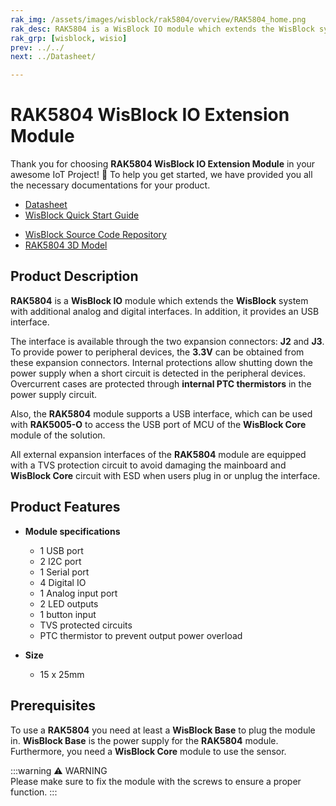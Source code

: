 ```yaml
---
rak_img: /assets/images/wisblock/rak5804/overview/RAK5804_home.png
rak_desc: RAK5804 is a WisBlock IO module which extends the WisBlock system with additional analog and digital interfaces. In addition, it provides an USB interface. 
rak_grp: [wisblock, wisio]
prev: ../../
next: ../Datasheet/

---
```


# RAK5804 WisBlock IO Extension Module

Thank you for choosing **RAK5804 WisBlock IO Extension Module** in your awesome IoT Project! 🎉 To help you get started, we have provided you all the necessary documentations for your product.

* [Datasheet](../Datasheet/)
* <a href="../../Quickstart/" target="_blank">WisBlock Quick Start Guide</a>
<!---* [WisBlock Quick Start Guide](../../Quickstart/)-->
* [WisBlock Source Code Repository](https://github.com/RAKWireless/WisBlock/)
* [RAK5804 3D Model](/assets/files/wisblock-3d/pwb-rak5804.stp)

## Product Description

**RAK5804** is a **WisBlock IO** module which extends the **WisBlock** system with additional analog and digital interfaces. In addition, it provides an USB interface.   

The interface is available through the two expansion connectors: **J2** and **J3**. To provide power to peripheral devices, the **3.3V** can be obtained from these expansion connectors. Internal protections allow shutting down the power supply when a short circuit is detected in the peripheral devices. Overcurrent cases are protected through **internal PTC thermistors** in the power supply circuit.    

Also, the **RAK5804** module supports a USB interface, which can be used with **RAK5005-O** to access the USB port of MCU of the **WisBlock Core** module of the solution.     

All external expansion interfaces of the **RAK5804** module are equipped with a TVS protection circuit to avoid damaging the mainboard and **WisBlock Core** circuit with ESD when users plug in or unplug the interface.

<!--
The RAK5804 module is part of the WisBlock series that belongs to the WisIO category. This module was designed to be part of a production-ready IoT solution in a modular way and must be combined with a WisCore and a WisBase module. 

The RAK5804 module is designed as an IO extension module that allows you to connect their own digital or analog devices or sensors to create a customized IoT solution. These sensors are connected through the two expansion connectors: **J2** and **J3**. To provide power to peripheral devices, the **3.3V** can be obtained from these expansion connectors. Internal protections allow shutting down the power supply when a short circuit is detected in the peripheral devices. Overcurrent cases are protected through **internal PTC thermistors** in the power supply circuit.  

Also, the RAK5804 module supports a USB interface, which can be used with RAK5005 to access the USB port of MCU of the WisCore module of the solution. 

All external expansion interfaces of the RAK5804 module are equipped with a TVS protection circuit to avoid damaging the mainboard and WisCore circuit with ESD when users plug in or unplug the interface.
-->

## Product Features

* **Module specifications**    
    * 1 USB port    
    * 2 I2C port    
    * 1 Serial port    
    * 4 Digital IO    
    * 1 Analog input port    
    * 2 LED outputs    
    * 1 button input    
    * TVS protected circuits    
    * PTC thermistor to prevent output power overload    

* **Size**    
    * 15 x 25mm    

## Prerequisites

To use a **RAK5804** you need at least a **WisBlock Base** to plug the module in. **WisBlock Base** is the power supply for the **RAK5804** module. Furthermore, you need a **WisBlock Core** module to use the sensor.   

:::warning ⚠️ WARNING    
Please make sure to fix the module with the screws to ensure a proper function.
:::
